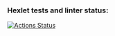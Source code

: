 ### Hexlet tests and linter status:
[![Actions Status](https://github.com/EgorCD/java-project-71/workflows/hexlet-check/badge.svg)](https://github.com/EgorCD/java-project-71/actions)